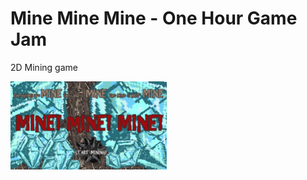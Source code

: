 # Mine Mine Mine - One Hour Game Jam
2D Mining game

<img src="logo.png" alt="logo" style="width: 250px;"/>
